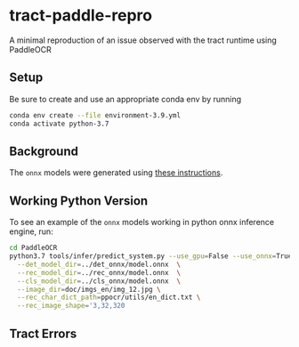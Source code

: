 # tract-paddle-repro

A minimal reproduction of an issue observed with the tract runtime using PaddleOCR

## Setup

Be sure to create and use an appropriate conda env by running

```sh
conda env create --file environment-3.9.yml
conda activate python-3.7
```

## Background

The `onnx` models were generated using [these instructions](https://github.com/PaddlePaddle/PaddleOCR/blob/release/2.6/deploy/paddle2onnx/readme.md).

## Working Python Version

To see an example of the `onnx` models working in python onnx inference engine, run:

```sh
cd PaddleOCR
python3.7 tools/infer/predict_system.py --use_gpu=False --use_onnx=True \
  --det_model_dir=../det_onnx/model.onnx  \
  --rec_model_dir=../rec_onnx/model.onnx  \
  --cls_model_dir=../cls_onnx/model.onnx  \
  --image_dir=doc/imgs_en/img_12.jpg \
  --rec_char_dict_path=ppocr/utils/en_dict.txt \
  --rec_image_shape='3,32,320
```

## Tract Errors
